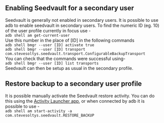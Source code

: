 ## Enabling Seedvault for a secondary user
Seedvault is generally not enabled in secondary users. It is possible to use adb to enable seedvault in secondary users. 
To find the numeric ID (eg. 10) of the user profile currently in focus use -  
`adb shell am get-current-user`  
Use this number in the place of [ID] in the following commands  
`adb shell bmgr --user [ID] activate true`  
`adb shell bmgr --user [ID] transport com.stevesoltys.seedvault.transport.ConfigurableBackupTransport`  
You can check that the commands were successful using-  
`adb shell bmgr --user [ID] list transports`  
Seedvault can then be setup as usual in the secondary profile.
## Restore backup to a secondary user profile
It is possible manually activate the Seedvault restore activity.
You can do this using the [Activity Launcher app](https://github.com/butzist/ActivityLauncher), or when connected by adb it is possible to use -  
`adb shell am start-activity -a com.stevesoltys.seedvault.RESTORE_BACKUP`
